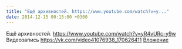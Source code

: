 ```yaml
---
title: "Ещё архивностей. https://www.youtube.com/watch?v=y..."
date: 2014-12-15 00:15:00 +0300
---
```


Ещё архивностей. https://www.youtube.com/watch?v=yR4vURc-y9w
Видеозапись
<a class="vk-attach" href="https://vk.com/video41076938_170626411">https://vk.com/video41076938_170626411</a>
<a class="vk-attach" href="https://vk.com/video41076938_170626411">Вложение</a>
